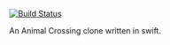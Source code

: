 [![Build Status](https://travis-ci.org/younata/Swift-Crossing.svg?branch=travis)](https://travis-ci.org/younata/Swift-Crossing)

An Animal Crossing clone written in swift.
